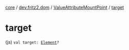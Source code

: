 [core](../../index.md) / [dev.fritz2.dom](../index.md) / [ValueAttributeMountPoint](index.md) / [target](./target.md)

# target

(js) `val target: `[`Element`](https://kotlinlang.org/api/latest/jvm/stdlib/org.w3c.dom/-element/index.html)`?`